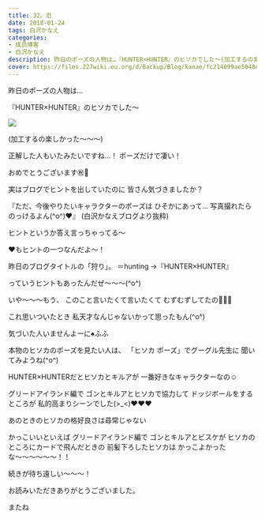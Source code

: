 ```yaml
---
title: 32。忍
date: 2018-01-24
tags: 白沢かなえ
categories: 
- 成员博客
- 白沢かなえ
description: 昨日のポーズの人物は…『HUNTER×HUNTER』のヒソカでした〜(加工するの楽しかった〜〜〜)正解した人もいたみたいですね…！ポーズだけで凄い！おめでとうござい...
cover: https://files.227wiki.eu.org/d/Backup/Blog/kanae/fc214099ae5048e0822e42cac3d49.jpg 
---
```









昨日のポーズの人物は…


『HUNTER×HUNTER』のヒソカでした〜


![](https://files.227wiki.eu.org/d/Backup/Blog/kanae/fc214099ae5048e0822e42cac3d49.jpg)



(加工するの楽しかった〜〜〜)



正解した人もいたみたいですね…！
ポーズだけで凄い！


おめでとうございます㊗️🎊










実はブログでヒントを出していたのに
皆さん気づきましたか？





『ただ、今後やりたいキャラクターのポーズは
ひそかにあって…
写真撮れたらのっけるよん(^o^)❤️』
(白沢かなえブログより抜粋)





ヒントというか答え言っちゃってる〜



❤️もヒントの一つなんだよ〜！



昨日のブログタイトルの「狩り」。
＝hunting
→『HUNTER×HUNTER』

っていうヒントもあったんだぜ〜〜〜(^o^)








いや〜〜〜もう、
このこと言いたくて言いたくて
むずむずしてたの🐛🐛🐛



これ思いついたとき
私天才なんじゃないかって思ったもん(^o^)



気づいた人いませんよーに♠️ふふ





本物のヒソカのポーズを見たい人は、
「ヒソカ ポーズ」でグーグル先生に
聞いてみようね(^o^)












HUNTER×HUNTERだとヒソカとキルアが
一番好きなキャラクターなの☺️



グリードアイランド編で
ゴンとキルアとヒソカで協力して
ドッジボールをするところが
私的高まりシーンでした(>_<)❤️❤️❤️



あのときのヒソカの格好良さは尋常じゃない



かっこいいといえば
グリードアイランド編で
ゴンとキルアとビスケが
ヒソカのところにカードで飛んだときの
前髪下ろしたヒソカは
かっこよかったな〜〜〜〜〜〜！！






続きが待ち遠しい〜〜〜！










お読みいただきありがとうございました。

またね


